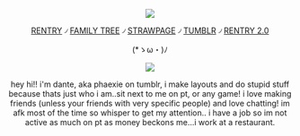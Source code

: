 <div align="center">

![](https://64.media.tumblr.com/834c1a51ce67279bd2de3cac8025193f/1ea4bcd2d9b7386d-36/s1280x1920/f03a1e847a1d20da567a671d23c9fc0dd9ea0671.jpg)

[RENTRY](https://rentry.co/phaexie) ৴ [FAMILY TREE](https://rentry.co/HoHfamilytree) ৴ [STRAWPAGE](https://argentilover.straw.page) ৴ [TUMBLR](https://www.tumblr.com/phaexie) ৴ [RENTRY 2.0](https://rentry.co/DEVIOUS-COOKIES)


 (*ゝω・)ﾉ


![](https://64.media.tumblr.com/fdfa008883aa80ee0379357d1e846e9b/1ea4bcd2d9b7386d-87/s1280x1920/ee0cc3dfce523bbac7bcd045b6b88ab09fcf0281.gifv)

hey hi!! i'm dante, aka phaexie on tumblr, i make layouts and do stupid stuff because thats just who i am..sit next to me on pt, or any game! i love making friends (unless your friends with very specific people) and love chatting! im afk most of the time so whisper to get my attention.. i have a job so im not active as much on pt as money beckons me...i work at a restaurant.
